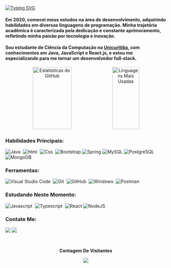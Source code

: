 [![Typing SVG](https://readme-typing-svg.herokuapp.com/?color=00bfbf&size=35&center=true&vCenter=true&width=1000&lines=Meu+nome+é+Gabriel+Rampelotti...;Tenho+19+Anos...;Sou+De+Curitiba,+Paraná...;Sou+Estudante+De+Ciência+da+Computação;Seja+Bem-Vindo!+:%29)](https://git.io/typing-svg)

<h4>Em 2020, comecei meus estudos na área de desenvolvimento, adquirindo habilidades em diversas linguagens de programação. Minha trajetória acadêmica é caracterizada pela dedicação e constante aprimoramento, refletindo minha paixão por tecnologia e inovação.</h4>
<h4>Sou estudante de Ciência da Computação na <a href="https://www.unicuritiba.edu.br/">Unicuritiba</a>, com conhecimentos em Java, JavaScript e React.js, e estou me especializando para me tornar um desenvolvedor full-stack.</h4>

<div align="center">  
  <img width="49%" height="195px" src="https://github-readme-stats.vercel.app/api?username=rampelotti&show_icons=true&count_private=true&hide_border=true&title_color=00bfbf&icon_color=00bfbf&text_color=c9d1d9&bg_color=0d1117" alt="Estatísticas do GitHub" /> 
  <img width="41%" height="195px" src="https://github-readme-stats.vercel.app/api/top-langs/?username=rampelotti&layout=compact&hide_border=true&title_color=00bfbf&text_color=00bfbf&bg_color=0d1117" alt="Linguagens Mais Usadas" />
</div>

### Habilidades Principais:
![Java](https://img.shields.io/badge/Java-ED8B00?style=for-the-badge&logo=openjdk&logoColor=white)&nbsp;
![html](https://img.shields.io/badge/HTML5-E34F26?style=for-the-badge&logo=html5&logoColor=white)&nbsp;
![Css](https://img.shields.io/badge/CSS3-1572B6?style=for-the-badge&logo=css3&logoColor=white)&nbsp;
![Bootstrap](https://img.shields.io/badge/-boostrap-0D1117?style=for-the-badge&logo=bootstrap&labelColor=0D1117)
![Spring](https://img.shields.io/badge/spring-%236DB33F.svg?style=for-the-badge&logo=spring&logoColor=white)
![MySQL](https://img.shields.io/badge/MySQL-00000F?style=for-the-badge&logo=mysql&logoColor=white)
![PostgreSQL](https://img.shields.io/badge/PostgreSQL-000?style=for-the-badge&logo=postgresql)
![MongoDB](https://img.shields.io/badge/MongoDB-%234ea94b.svg?style=for-the-badge&logo=mongodb&logoColor=white)

### Ferramentas:
![Visual Studio Code](https://img.shields.io/badge/Visual_Studio_Code-0078D4?style=for-the-badge&logo=visual%20studio%20code&logoColor=white)&nbsp;
![Git](https://img.shields.io/badge/GIT-E44C30?style=for-the-badge&logo=git&logoColor=white)&nbsp;
![GitHub](https://img.shields.io/badge/GitHub-100000?style=for-the-badge&logo=github&logoColor=white)&nbsp;
![Windows](https://img.shields.io/badge/Windows-0078D6?style=for-the-badge&logo=windows&logoColor=white)&nbsp;
![Postman](https://img.shields.io/badge/Postman-FF6C37.svg?style=for-the-badge&logo=Postman&logoColor=white)

### Estudando Neste Momento:
![Javascript](https://img.shields.io/badge/JavaScript-F7DF1E?style=for-the-badge&logo=javascript&logoColor=black)&nbsp;
![Typescript](https://img.shields.io/badge/TypeScript-007ACC?style=for-the-badge&logo=typescript&logoColor=white)&nbsp;
![React](https://img.shields.io/badge/React-20232A?style=for-the-badge&logo=react&logoColor=61DAFB)
![NodeJS](https://img.shields.io/badge/node.js-6DA55F?style=for-the-badge&logo=node.js&logoColor=white)

### Contate Me:
<a href = "mailto:gabrieelrampelotti@gmail.com"><img src="https://img.shields.io/badge/-Gmail-%23333?style=for-the-badge&logo=gmail&logoColor=white" target="_blank"></a>
<a href="https://www.linkedin.com/in/gabriel-rampelotti-751409254/" target="_blank"><img src="https://img.shields.io/badge/-LinkedIn-%230077B5?style=for-the-badge&logo=linkedin&logoColor=white" target="_blank"></a>

<div align="center">
<br><p align="centre"><b>Contagem De Visitantes</b></p>  
<p align="center"><img align="center" src="https://profile-counter.glitch.me/{rampelotti}/count.svg" /></p> 
<br></div>
